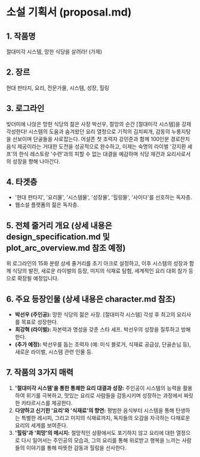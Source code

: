 # 소설 기획서 (proposal.md)

## 1. 작품명
절대미각 시스템, 망한 식당을 살려라! (가제)

## 2. 장르
현대 판타지, 요리, 전문가물, 시스템, 성장, 힐링

## 3. 로그라인
빚더미에 나앉은 망한 식당의 젊은 사장 박선우, 절망의 순간 [절대미각 시스템]을 강제 각성한다! 시스템의 도움과 숨겨왔던 요리 열정으로 기적의 김치찌개, 감동의 누룽지탕을 선보이며 단골들을 사로잡는다. 어설픈 첫 조력자 강민준과 함께 100인분 경로잔치 음식 제공이라는 거대한 도전을 성공적으로 완수하고, 이제는 숙명의 라이벌 '강지환 셰프'의 한식 레스토랑 '수련'과의 피할 수 없는 대결을 예감하며 식당 재건과 요리사로서의 성장을 향해 나아간다.

## 4. 타겟층
- '현대 판타지', '요리물', '시스템물', '성장물', '힐링물', '사이다'를 선호하는 독자층.
- 웹소설 플랫폼의 젊은 독자층.

## 5. 전체 줄거리 개요 (상세 내용은 design_specification.md 및 plot_arc_overview.md 참조 예정)
위 로그라인의 15화 분량 상세 줄거리를 초기 아크로 설정하고, 이후 시스템의 성장과 함께 식당의 발전, 새로운 라이벌의 등장, 미지의 식재료 탐험, 세계적인 요리 대회 참가 등으로 확장될 예정입니다.

## 6. 주요 등장인물 (상세 내용은 character.md 참조)
- **박선우 (주인공):** 망한 식당의 젊은 사장. [절대미각 시스템] 각성 후 최고의 요리사를 목표로 성장한다.
- **최강혁 (라이벌):** 자본력과 명성을 갖춘 스타 셰프. 박선우의 성장을 질투하고 방해한다.
- **(추가 예정):** 박선우를 돕는 조력자 (예: 미식 블로거, 식재료 공급상, 단골손님 등), 새로운 라이벌, 시스템 관련 인물 등.

## 7. 작품의 3가지 매력
1.  **'절대미각 시스템'을 통한 통쾌한 요리 대결과 성장:** 주인공이 시스템의 능력을 활용하여 위기를 극복하고, 맛있는 요리로 사람들을 감동시키며 성장하는 과정에서 짜릿한 카타르시스를 제공한다.
2.  **다양하고 신기한 '요리'와 '식재료'의 향연:** 평범한 음식부터 시스템을 통해 탄생하는 특별한 레시피, 그리고 미지의 식재료까지, 독자들의 오감을 자극하는 다채로운 요리의 세계를 보여준다.
3.  **'힐링'과 '희망'의 메시지:** 절망적인 상황에서도 포기하지 않고 요리에 대한 열정으로 다시 일어서는 주인공의 모습과, 그의 요리를 통해 위로받고 행복을 느끼는 사람들의 이야기를 통해 따뜻한 감동과 힐링을 선사한다.